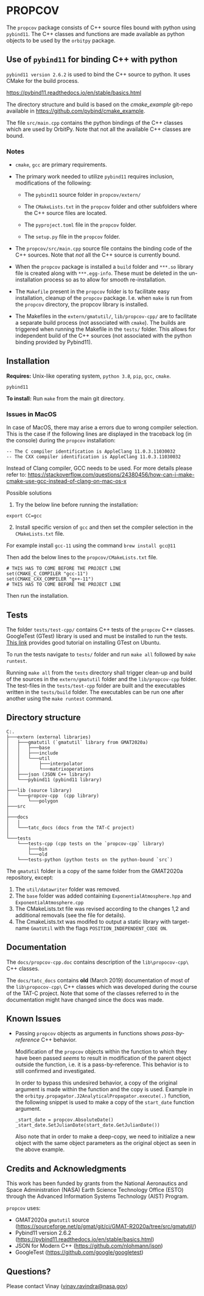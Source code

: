 
# PROPCOV

The `propcov` package consists of C++ source files bound with python using `pybind11`. The C++ classes and functions
are made available as python objects to be used by the `orbitpy` package.

## Use of `pybind11` for binding C++ with python

`pybind11 version 2.6.2` is used to bind the C++ source to python. It uses CMake for the build process.

https://pybind11.readthedocs.io/en/stable/basics.html

The directory structure and build is based on the *cmake_example* git-repo available in https://github.com/pybind/cmake_example.

The file `src/main.cpp` contains the python bindings of the C++ classes which are used by OrbitPy. Note that not all the available C++
classes are bound.

### Notes

* `cmake`, `gcc` are primary requirements.

* The primary work needed to utilize `pybind11` requires inclusion, modifications of the following:

    * The `pybind11` source folder in `propcov/extern/`
    
    * The `CMakeLists.txt` in the `propcov` folder and other subfolders where the C++ source files are located. 

    * The `pyproject.toml` file in the `propcov` folder.

    * The `setup.py` file in the `propcov` folder.

* The `propcov/src/main.cpp` source file contains the binding code of the C++ sources. Note that *not* all the C++ source is currently bound.

* When the `propcov` package is installed a `build` folder and `***.so` library file is created along with `***.egg-info`. These must be deleted in the un-installation process so as to allow for smooth re-installation.

* The `Makefile` present in the `propcov` folder is to facilitate easy installation, cleanup of the `propcov` package. I.e. when `make` is run from the `propcov` directory, the propcov library is installed.

* The Makefiles in the `extern/gmatutil/`, `lib/propcov-cpp/` are to facilitate a separate build process (not associated with `cmake`). The builds are triggered when running the Makefile in the `tests/` folder. This allows for independent build of the C++ sources (not associated with the python binding provided by Pybind11).

## Installation

**Requires:** Unix-like operating system, `python 3.8`, `pip`, `gcc`, `cmake`.

`pybind11` 

**To install:** Run `make` from the main git directory.

### Issues in MacOS

In case of MacOS, there may arise a errors due to wrong compiler selection. This is the case if the following lines are displayed in the traceback log (in the console) during the `propcov` installation:

```
-- The C compiler identification is AppleClang 11.0.3.11030032
-- The CXX compiler identification is AppleClang 11.0.3.11030032
```

Instead of Clang compiler, GCC needs to be used.  For more details please refer to: https://stackoverflow.com/questions/24380456/how-can-i-make-cmake-use-gcc-instead-of-clang-on-mac-os-x 

Possible solutions

1. Try the below line before running the installation:

```
export CC=gcc 
```

2. Install specific version of `gcc` and then set the compiler selection in the `CMakeLists.txt` file.

For example install `gcc-11` using the command `brew install gcc@11`

Then add the below lines to the `propcov/CMakeLists.txt` file.

``` 
# THIS HAS TO COME BEFORE THE PROJECT LINE
set(CMAKE_C_COMPILER "gcc-11")
set(CMAKE_CXX_COMPILER "g++-11")
# THIS HAS TO COME BEFORE THE PROJECT LINE
```

Then run the installation.

## Tests

The folder `tests/test-cpp/` contains C++ tests of the `propcov` C++ classes. GoogleTest (GTest) library is used and must be installed to run the tests. [This link](https://www.eriksmistad.no/getting-started-with-google-test-on-ubuntu/) provides good tutorial on installing GTest on Ubuntu.

To run the tests navigate to `tests/` folder and run `make all` followed by `make runtest`.

Running `make all` from the `tests` directory shall trigger clean-up and build of the sources in the `extern/gmatutil` folder and the `lib/propcov-cpp` folder. The test-files in the `tests/test-cpp` folder are built and the executables written in the `tests/build` folder. The executables can be run one after another using the `make runtest` command. 

## Directory structure

```
C:.
├───extern (external libraries)
│   ├───gmatutil (`gmatutil` library from GMAT2020a)
│   │   ├───base
│   │   ├───include
│   │   └───util
│   │       ├───interpolator
│   │       └───matrixoperations
│   ├───json (JSON C++ library)
│   └───pybind11 (pybind11 library)
│       
├───lib (source library)
│   └───propcov-cpp  (cpp library)
│       └───polygon
├───src
│
├───docs
│   │
│   └───tatc_docs (docs from the TAT-C project)
│
└───tests
    └───tests-cpp (cpp tests on the `propcov-cpp` library)
        ├───bin
        └───old
    └───tests-python (python tests on the python-bound `src`)

```

The `gmatutil` folder is a copy of the same folder from the GMAT2020a repository, except:

1. The `util/datawriter` folder was removed.
2. The `base` folder was added containing `ExponentialAtmosphere.hpp` and `ExponentialAtmosphere.cpp`
3. The CMakeLists.txt file was revised according to the changes 1,2 and additional removals (see the file for details).
4. The CmakeLists.txt was modifed to output a static library with target-name `GmatUtil` with the flags `POSITION_INDEPENDENT_CODE ON`.

## Documentation

The `docs/propcov-cpp.doc` contains description of the `lib\propocov-cpp\` C++ classes.

The `docs/tatc_docs` contains **old** (March 2019) documentation of most of the `lib\propocov-cpp\` C++ classes which was developed during the course of the TAT-C project. Note that some of the classes referred to in the documentation might have changed since the docs  was made.

## Known Issues

* Passing `propcov` objects as arguments in functions shows *pass-by-reference* C++ behavior.

    Modification of the `propcov` objects within the function to which they have been passed *seems* to result in modification of the parent 
    object outside the function, i.e. it is a pass-by-reference. This behavior is to still confirmed and investigated. 

    In order to bypass this undesired behavior, a copy of the original argument is made within the function and the copy is used. Example in the `orbitpy.propagator.J2AnalyticalPropagator.execute(.)` function, the following snippet is used to make a copy of the `start_date` function argument.

    ```
    _start_date = propcov.AbsoluteDate()
    _start_date.SetJulianDate(start_date.GetJulianDate())
    ```

    Also note that in order to make a deep-copy, we need to initialize a new object with the same object parameters as the original object as seen in the above example.
## Credits and Acknowledgments

This work has been funded by grants from the National Aeronautics and Space Administration (NASA) Earth Science Technology Office (ESTO) through the Advanced Information Systems Technology (AIST) Program.

`propcov` uses:

* GMAT2020a `gmatutil` source (https://sourceforge.net/p/gmat/git/ci/GMAT-R2020a/tree/src/gmatutil/)
* Pybind11 version 2.6.2 (https://pybind11.readthedocs.io/en/stable/basics.html)
* JSON for Modern C++ (https://github.com/nlohmann/json)
* GoogleTest (https://github.com/google/googletest)

## Questions?

Please contact Vinay (vinay.ravindra@nasa.gov)
